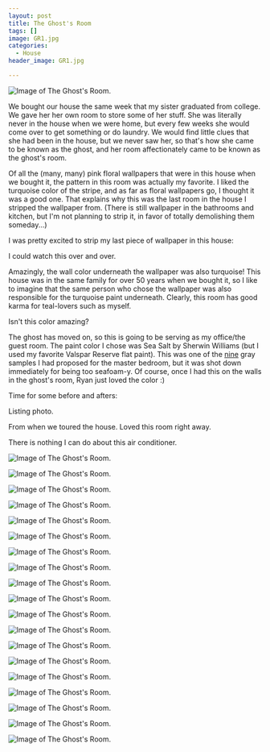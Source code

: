 ```yaml
---
layout: post
title: The Ghost's Room
tags: []
image: GR1.jpg
categories:
  - House
header_image: GR1.jpg

---
```


![Image of The Ghost's Room.](/upload/GR1.jpg)

We bought our house the same week that my sister graduated from college. We gave her her own room to store some of her stuff. She was literally never in the house when we were home, but every few weeks she would come over to get something or do laundry. We would find little clues that she had been in the house, but we never saw her, so that's how she came to be known as the ghost, and her room affectionately came to be known as the ghost's room.  
  

  

Of all the (many, many) pink floral wallpapers that were in this house when we bought it, the pattern in this room was actually my favorite. I liked the turquoise color of the stripe, and as far as floral wallpapers go, I thought it was a good one. That explains why this was the last room in the house I stripped the wallpaper from. (There is still wallpaper in the bathrooms and kitchen, but I'm not planning to strip it, in favor of totally demolishing them someday...)  
  
I was pretty excited to strip my last piece of wallpaper in this house:  
  

I could watch this over and over. 

  

Amazingly, the wall color underneath the wallpaper was also turquoise! This house was in the same family for over 50 years when we bought it, so I like to imagine that the same person who chose the wallpaper was also responsible for the turquoise paint underneath. Clearly, this room has good karma for teal-lovers such as myself.

  

  

Isn't this color amazing?

  

The ghost has moved on, so this is going to be serving as my office/the guest room. The paint color I chose was Sea Salt by Sherwin Williams (but I used my favorite Valspar Reserve flat paint). This was one of the [nine](http://www.hannahkilcoyne.com/2015/11/nine-paint-samples-later.html) gray samples I had proposed for the master bedroom, but it was shot down immediately for being too seafoam-y. Of course, once I had this on the walls in the ghost's room, Ryan just loved the color :)

  

Time for some before and afters:  

Listing photo.

  

  

From when we toured the house. Loved this room right away.

  

  

  

  

  

  

  

  

  

There is nothing I can do about this air conditioner.


![Image of The Ghost's Room.](/upload/GR16.jpg)

![Image of The Ghost's Room.](/upload/wallpaper.gif)

![Image of The Ghost's Room.](/upload/GR18.jpg)

![Image of The Ghost's Room.](/upload/GR19.jpg)

![Image of The Ghost's Room.](/upload/IMG_20161122_132849.jpg)

![Image of The Ghost's Room.](/upload/GR2.jpg)

![Image of The Ghost's Room.](/upload/GR3.jpg)

![Image of The Ghost's Room.](/upload/GR4.jpg)

![Image of The Ghost's Room.](/upload/GR5.jpg)

![Image of The Ghost's Room.](/upload/GR6.jpg)

![Image of The Ghost's Room.](/upload/GR7.jpg)

![Image of The Ghost's Room.](/upload/GR8.jpg)

![Image of The Ghost's Room.](/upload/GR9.jpg)

![Image of The Ghost's Room.](/upload/GR10.jpg)

![Image of The Ghost's Room.](/upload/GR11.jpg)

![Image of The Ghost's Room.](/upload/GR12.jpg)

![Image of The Ghost's Room.](/upload/GR13.jpg)

![Image of The Ghost's Room.](/upload/GR14.jpg)

![Image of The Ghost's Room.](/upload/GR15.jpg)